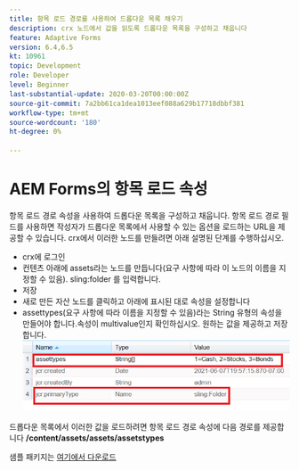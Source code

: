 ```yaml
---
title: 항목 로드 경로를 사용하여 드롭다운 목록 채우기
description: crx 노드에서 값을 읽도록 드롭다운 목록을 구성하고 채웁니다
feature: Adaptive Forms
version: 6.4,6.5
kt: 10961
topic: Development
role: Developer
level: Beginner
last-substantial-update: 2020-03-20T00:00:00Z
source-git-commit: 7a2bb61ca1dea1013eef088a629b17718dbbf381
workflow-type: tm+mt
source-wordcount: '180'
ht-degree: 0%

---
```


# AEM Forms의 항목 로드 속성

항목 로드 경로 속성을 사용하여 드롭다운 목록을 구성하고 채웁니다.
항목 로드 경로 필드를 사용하면 작성자가 드롭다운 목록에서 사용할 수 있는 옵션을 로드하는 URL을 제공할 수 있습니다.
crx에서 이러한 노드를 만들려면 아래 설명된 단계를 수행하십시오.
* crx에 로그인
* 컨텐츠 아래에 assets라는 노드를 만듭니다(요구 사항에 따라 이 노드의 이름을 지정할 수 있음). sling:folder 를 입력합니다.
* 저장
* 새로 만든 자산 노드를 클릭하고 아래에 표시된 대로 속성을 설정합니다
* assettypes(요구 사항에 따라 이름을 지정할 수 있음)라는 String 유형의 속성을 만들어야 합니다.속성이 multivalue인지 확인하십시오. 원하는 값을 제공하고 저장합니다.
   ![item-load-path](assets/item-load-path-crx.png)

드롭다운 목록에서 이러한 값을 로드하려면 항목 로드 경로 속성에 다음 경로를 제공합니다  **/content/assets/assets/assetstypes**

샘플 패키지는 [여기에서 다운로드](assets/item-load-path-package.zip)
